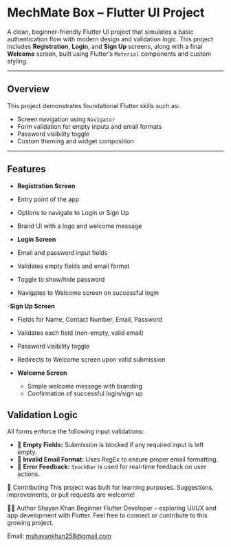 # MechMate Box – Flutter UI Project

A clean, beginner-friendly Flutter UI project that simulates a basic authentication flow with modern design and validation logic. This project includes **Registration**, **Login**, and **Sign Up** screens, along with a final **Welcome** screen, built using Flutter’s `Material` components and custom styling.

---

## Overview

This project demonstrates foundational Flutter skills such as:
- Screen navigation using `Navigator`
- Form validation for empty inputs and email formats
- Password visibility toggle
- Custom theming and widget composition

---

##  Features

-  **Registration Screen**
  - Entry point of the app
  - Options to navigate to Login or Sign Up
  - Brand UI with a logo and welcome message

-  **Login Screen**
  - Email and password input fields
  - Validates empty fields and email format
  - Toggle to show/hide password
  - Navigates to Welcome screen on successful login

-**Sign Up Screen**
  - Fields for Name, Contact Number, Email, Password
  - Validates each field (non-empty, valid email)
  - Password visibility toggle
  - Redirects to Welcome screen upon valid submission

- **Welcome Screen**
  - Simple welcome message with branding
  - Confirmation of successful login/sign up


## Validation Logic

All forms enforce the following input validations:

- 🔴 **Empty Fields:** Submission is blocked if any required input is left empty.
- 📧 **Invalid Email Format:** Uses RegEx to ensure proper email formatting.
- 📢 **Error Feedback:** `SnackBar` is used for real-time feedback on user actions.


🤝 Contributing
This project was built for learning purposes. Suggestions, improvements, or pull requests are welcome!

🧑‍🎓 Author
Shayan Khan
Beginner Flutter Developer – exploring UI/UX and app development with Flutter.
Feel free to connect or contribute to this growing project.


Email: mshayankhan258@gmail.com 